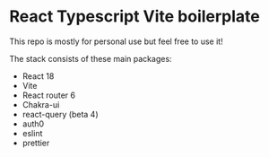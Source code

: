 # React Typescript Vite boilerplate

This repo is mostly for personal use but feel free to use it! 

The stack consists of these main packages:

- React 18
- Vite
- React router 6
- Chakra-ui
- react-query (beta 4)
- auth0
- eslint
- prettier